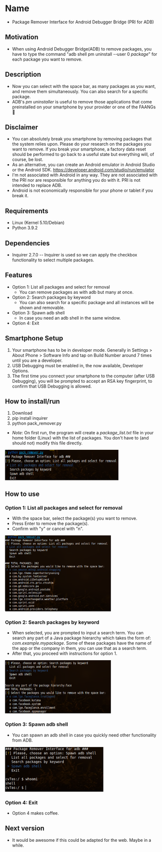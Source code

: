 # Name
- Package Remover Interface for Android Debugger Bridge (PRI for ADB)

## Motivation
- When using Android Debugger Bridge(ADB) to remove packages, you have to type the command "adb shell pm uninstall --user 0 _package_" for each package you want to remove. 

## Description
- Now you can select with the space bar, as many packages as you want, and remove them simultaneously. You can also search for a specific package.
- ADB's _pm uninstaller_ is useful to remove those applications that come preinstalled on your smartphone by your provider or one of the FAANGs :vampire:

## Disclaimer
- You can absolutely break you smartphone by removing packages that the system relies upon. Please do your research on the packages you want to remove. If you break your smartphone, a factory data reset should be performed to go back to a useful state but everything will, of course, be lost.
- As an alternative, you can create an Android emulator in Android Studio or the Android SDK.
https://developer.android.com/studio/run/emulator
- I'm not associated with Android in any way. They are not associated with the PRI nor are responsible for anything you do with it. PRI is not intended to replace ADB.
- Android is not economically responsible for your phone or tablet if you break it.

## Requirements
- Linux (Kernel 5.10/Debian)
- Python 3.9.2

## Dependencies
- Inquirer 2.7.0 -- Inquirer is used so we can apply the checkbox functionality to select multiple packages.

## Features
- Option 1: List all packages and select for removal
	- You can remove packages as with adb but many at once.
- Option 2: Search packages by keyword
    - You can also search for a specific package and all instances will be shown and removable.
- Option 3: Spawn adb shell
    - In case you need an adb shell in the same window.
- Option 4: Exit

## Smartphone Setup
1. Your smartphone has to be in developer mode. Generally in Settings > About Phone > Software Info and tap on Build Number around 7 times until you are a developer.
2. USB Debugging must be enabled in, the now available, Developer Options.
3. The first time you connect your smartphone to the computer (after USB Debugging), you will be prompted to accept an RSA key fingerprint, to confirm that USB Debugging is allowed.

## How to install/run
1. Download
2. pip install inquirer
3. python pack_remover.py
- *Note*: On first run, the program will create a _package_list.txt_ file in your home folder (Linux) with the list of packages. You don't have to (and should not) modify this file directly.
<img src="images/pri_0th.png" width="375" height="100">

## How to use
### Option 1: List all packages and select for removal
- With the space bar, select the package(s) you want to remove.
- Press Enter to remove the package(s).
- Confirm with "y" or cancel with "n".
<img src="images/pri_1st.png" width="350" height="250">

### Option 2: Search packages by keyword
- When selected, you are prompted to input a search term. You can search any part of a Java package hierarchy which takes the form of: _com.example.mypackage_. Some of these packages have the name of the app or the company in them, you can use that as a search term.
- After that, you proceed with instructions for option 1.
<img src="images/pri_2nd.png" width="350" height="175">

### Option 3: Spawn adb shell
- You can spawn an adb shell in case you quickly need other functionality from ADB.
<img src="images/pri_3rd.png" width="325">

### Option 4: Exit
- Option 4 makes coffee.

## Next version
- It would be awesome if this could be adapted for the web. Maybe in a while.
